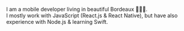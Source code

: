 I am a mobile developer living in beautiful Bordeaux 🍷🇫🇷.  
I mostly work with JavaScript (React.js & React Native), but have also experience with Node.js & learning Swift.